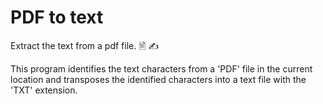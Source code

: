# PDF to text
Extract the text from a pdf file. 🖹 ✍

  This program identifies the text characters from a 'PDF' file
in the current location and transposes the identified characters
into a text file with the 'TXT' extension.

